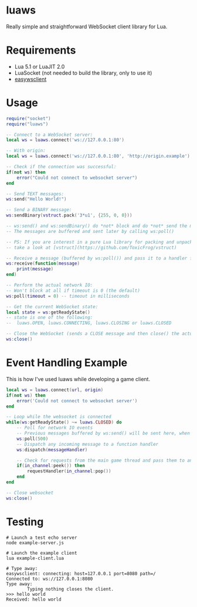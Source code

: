 luaws
=====

Really simple and straightforward WebSocket client library for Lua.

Requirements
============

- Lua 5.1 or LuaJIT 2.0
- LuaSocket (not needed to build the library, only to use it)
- [easywsclient](https://github.com/dhbaird/easywsclient)

Usage
=====

```lua
require("socket")
require("luaws")

-- Connect to a WebSocket server:
local ws = luaws.connect('ws://127.0.0.1:80')

-- With origin:
local ws = luaws.connect('ws://127.0.0.1:80', 'http://origin.example')

-- Check if the connection was successful:
if(not ws) then
	error("Could not connect to websocket server")
end

-- Send TEXT messages:
ws:send("Hello World!")

-- Send a BINARY message:
ws:sendBinary(vstruct.pack('3*u1', {255, 0, 0}))

-- ws:send() and ws:sendBinary() do *not* block and do *not* send the message 
-- The messages are buffered and sent later by calling ws:poll()

-- PS: If you are interest in a pure Lua library for packing and unpacking binary data,
-- take a look at [vstruct](https://github.com/ToxicFrog/vstruct)

-- Receive a message (buffered by ws:poll()) and pass it to a handler function
ws:receive(function(message)
	print(message)
end)

-- Perform the actual network IO:
-- Won't block at all if timeout is 0 (the default)
ws:poll(timeout = 0) -- timeout in milliseconds

-- Get the current WebSocket state:
local state = ws:getReadyState()
-- state is one of the following:
--  luaws.OPEN, luaws.CONNECTING, luaws.CLOSING or luaws.CLOSED

-- Close the WebSocket (sends a CLOSE message and then close() the actual socket)
ws:close()

```

Event Handling Example
======================

This is how I've used luaws while developing a game client.
```lua
local ws = luaws.connect(url, origin)
if(not ws) then
	error('Could not connect to websocket server')
end	

-- Loop while the websocket is connected
while(ws:getReadyState() ~= luaws.CLOSED) do
	-- Poll for network IO events
	-- Previous messages buffered by ws:send() will be sent here, when the socket is ready.
	ws:poll(500)
	-- Dispatch any incoming message to a function handler
	ws:dispatch(messageHandler)

	-- Check for requests from the main game thread and pass them to another handler
	if(in_channel:peek()) then
		requestHandler(in_channel:pop())
	end
end

-- Close websocket
ws:close()
```

Testing
=======

```
# Launch a test echo server
node example-server.js

# Launch the example client
lua example-client.lua

# Type away:
easywsclient: connecting: host=127.0.0.1 port=8080 path=/
Connected to: ws://127.0.0.1:8080
Type away:
        Typing nothing closes the client.
>>> hello world
Received: hello world
```





